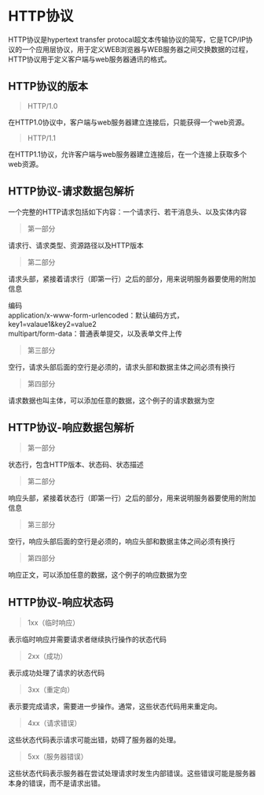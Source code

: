# HTTP协议

HTTP协议是hypertext transfer protocal超文本传输协议的简写，它是TCP/IP协议的一个应用层协议，用于定义WEB浏览器与WEB服务器之间交换数据的过程，HTTP协议用于定义客户端与web服务器通讯的格式。

## HTTP协议的版本

> HTTP/1.0

在HTTP1.0协议中，客户端与web服务器建立连接后，只能获得一个web资源。

> HTTP/1.1

在HTTP1.1协议，允许客户端与web服务器建立连接后，在一个连接上获取多个web资源。

## HTTP协议-请求数据包解析

一个完整的HTTP请求包括如下内容：一个请求行、若干消息头、以及实体内容

> 第一部分

请求行、请求类型、资源路径以及HTTP版本

> 第二部分

请求头部，紧接着请求行（即第一行）之后的部分，用来说明服务器要使用的附加信息

编码  
application/x-www-form-urlencoded：默认编码方式，key1=valaue1&key2=value2  
multipart/form-data：普通表单提交，以及表单文件上传

> 第三部分

空行，请求头部后面的空行是必须的，请求头部和数据主体之间必须有换行

> 第四部分

请求数据也叫主体，可以添加任意的数据，这个例子的请求数据为空

## HTTP协议-响应数据包解析

> 第一部分

状态行，包含HTTP版本、状态码、状态描述

> 第二部分

响应头部，紧接着状态行（即第一行）之后的部分，用来说明服务器要使用的附加信息

> 第三部分

空行，响应头部后面的空行是必须的，响应头部和数据主体之间必须有换行

> 第四部分

响应正文，可以添加任意的数据，这个例子的响应数据为空

## HTTP协议-响应状态码

> 1xx（临时响应）

表示临时响应并需要请求者继续执行操作的状态代码

> 2xx（成功）

表示成功处理了请求的状态代码

> 3xx（重定向）

表示要完成请求，需要进一步操作。通常，这些状态代码用来重定向。

> 4xx（请求错误）

这些状态代码表示请求可能出错，妨碍了服务器的处理。

> 5xx（服务器错误）

这些状态代码表示服务器在尝试处理请求时发生内部错误。这些错误可能是服务器本身的错误，而不是请求出错。